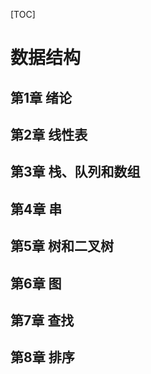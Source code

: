 [TOC]

# 数据结构

## 第1章 绪论

## 第2章 线性表

## 第3章 栈、队列和数组

## 第4章 串

## 第5章 树和二叉树

## 第6章 图

## 第7章 查找

## 第8章 排序